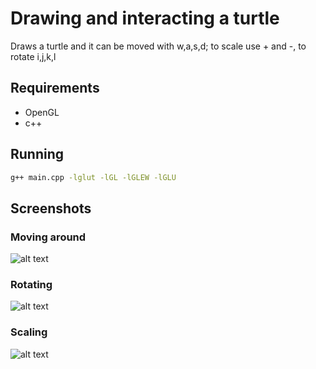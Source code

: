 # Drawing and interacting a turtle

Draws a turtle and it can be moved with w,a,s,d; to scale use + and -, to rotate i,j,k,l

## Requirements

* OpenGL
* c++

## Running

```bash
g++ main.cpp -lglut -lGL -lGLEW -lGLU
```

## Screenshots

### Moving around

![alt text](https://github.com/uddua/computer-graphics/blob/master/lab/turtle/imgs/translate/translate.gif)

### Rotating

![alt text](https://github.com/uddua/computer-graphics/blob/master/lab/turtle/imgs/rotation/rotation.gif)

### Scaling

![alt text](https://github.com/uddua/computer-graphics/blob/master/lab/turtle/imgs/scale/scale.gif)




